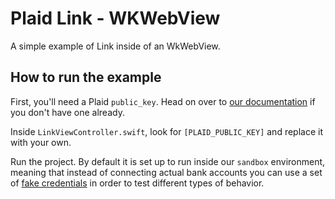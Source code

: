 # Plaid Link - WKWebView

A simple example of Link inside of an WkWebView.

## How to run the example

First, you'll need a Plaid `public_key`. Head on over
to [our documentation][quickstart] if you don't have one already.

Inside `LinkViewController.swift`, look for `[PLAID_PUBLIC_KEY]` and replace it
with your own.

Run the project. By default it is set up to run inside our `sandbox`
environment, meaning that instead of connecting actual bank accounts you can use
a set of [fake credentials][sandbox-docs] in order to test different types of
behavior.

[quickstart]: https://plaid.com/docs/quickstart/
[sandbox-docs]: https://plaid.com/docs/api/#sandbox
